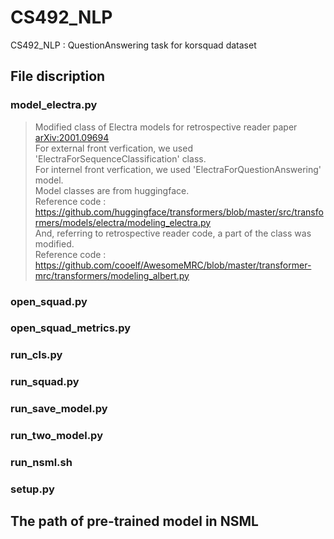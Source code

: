 # CS492_NLP
CS492_NLP : QuestionAnswering task for korsquad dataset

## File discription
### model_electra.py
> Modified class of Electra models for retrospective reader paper [arXiv:2001.09694](https://arxiv.org/pdf/2001.09694.pdf)
<br/>For external front verfication, we used 'ElectraForSequenceClassification' class.
<br/>For internel front verfication, we used 'ElectraForQuestionAnswering' model.
<br/>Model classes are from huggingface. 
<br/>Reference code : https://github.com/huggingface/transformers/blob/master/src/transformers/models/electra/modeling_electra.py
<br/>And, referring to retrospective reader code, a part of the class was modified. 
<br/> Reference code : https://github.com/cooelf/AwesomeMRC/blob/master/transformer-mrc/transformers/modeling_albert.py



### open_squad.py


### open_squad_metrics.py



### run_cls.py



### run_squad.py



### run_save_model.py


### run_two_model.py


### run_nsml.sh


### setup.py

## The path of pre-trained model in NSML
